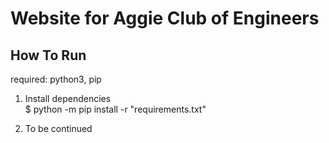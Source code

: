 # Website for Aggie Club of Engineers

## How To Run
required: python3, pip

1) Install dependencies  
$ python -m pip install -r "requirements.txt"

2) To be continued  
